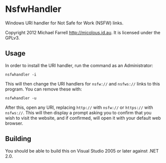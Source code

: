 # NsfwHandler #

Windows URI handler for Not Safe for Work (NSFW) links.

Copyright 2012 Michael Farrell <http://micolous.id.au>.  It is licensed under the GPLv3.

## Usage ##

In order to install the URI handler, run the command as an Administrator:

    nsfwhandler -i

This will then change the URI handlers for `nsfw://` and `nsfws://` links to this program.  You can remove these with:

    nsfwhandler -u

After this, open any URI, replacing `http://` with `nsfw://` or `https://` with `nsfws://`.  This will then display a prompt asking you to confirm that you wish to visit the website, and if confirmed, will open it with your default web browser.

## Building ##

You should be able to build this on Visual Studio 2005 or later against .NET 2.0.
